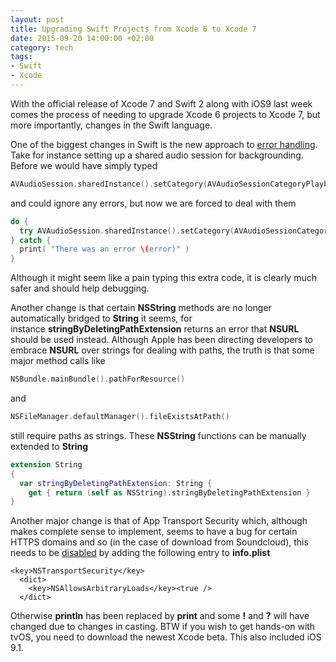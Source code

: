 ```yaml
---
layout: post
title: Upgrading Swift Projects from Xcode 6 to Xcode 7
date: 2015-09-20 14:00:00 +02:00
category: tech
tags:
- Swift
- Xcode
---
```

With the official release of Xcode 7 and Swift 2 along with iOS9 last week comes the process of needing to upgrade Xcode 6 projects to Xcode 7, but more importantly, changes in the Swift language.

One of the biggest changes in Swift is the new approach to [error handling](https://developer.apple.com/library/prerelease/ios/documentation/Swift/Conceptual/Swift_Programming_Language/ErrorHandling.html). Take for instance setting up a shared audio session for backgrounding. Before we would have simply typed

```swift
AVAudioSession.sharedInstance().setCategory(AVAudioSessionCategoryPlayback, error: nil)
```

and could ignore any errors, but now we are forced to deal with them

```swift
do {
  try AVAudioSession.sharedInstance().setCategory(AVAudioSessionCategoryPlayback)
} catch {
  print( "There was an error \(error)" )
}
```

Although it might seem like a pain typing this extra code, it is clearly much safer and should help debugging.

Another change is that certain **NSString** methods are no longer automatically bridged to **String** it seems, for instance **stringByDeletingPathExtension** returns an error that **NSURL** should be used instead. Although Apple has been directing developers to embrace **NSURL** over strings for dealing with paths, the truth is that some major method calls like

```swift
NSBundle.mainBundle().pathForResource()
```

and

```swift
NSFileManager.defaultManager().fileExistsAtPath()
```

still require paths as strings. These **NSString** functions can be manually extended to **String**

```swift
extension String
{
  var stringByDeletingPathExtension: String {
    get { return (self as NSString).stringByDeletingPathExtension }
}
```

Another major change is that of App Transport Security which, although makes complete sense to implement, seems to have a bug for certain HTTPS domains and so (in the case of download from Soundcloud), this needs to be [disabled](https://forums.developer.apple.com/thread/3544) by adding the following entry to **info.plist**

```
<key>NSTransportSecurity</key>
  <dict>
    <key>NSAllowsArbitraryLoads</key><true />
  </dict>
```

Otherwise **println** has been replaced by **print** and some **!** and **?** will have changed due to changes in casting. BTW if you wish to get hands-on with tvOS, you need to download the newest Xcode beta. This also included iOS 9.1.
